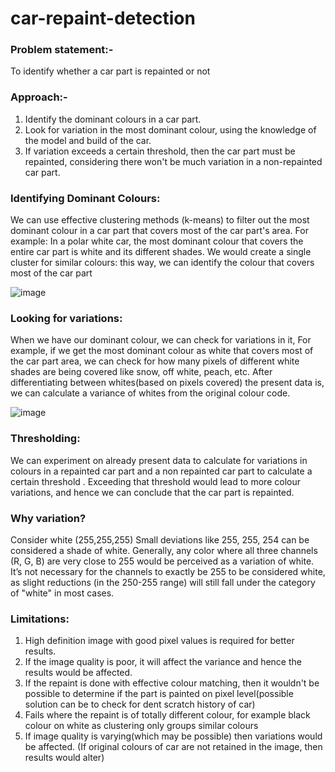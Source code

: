 # car-repaint-detection

### Problem statement:-
To identify whether a car part is repainted or not

### Approach:-
1. Identify the dominant colours in a car part.
2. Look for variation in the most dominant colour, using the knowledge of the model and build of the car.
3. If variation exceeds a certain threshold, then the car part must be repainted, considering there won't be much variation in a non-repainted car part.

### Identifying Dominant Colours:
We can use effective clustering methods (k-means) to filter out the most dominant colour in a car part that covers most of the car part's area. For example: In a polar white car, the most dominant colour that covers the entire car part is white and its different shades.
We would create a single cluster for similar colours: this way, we can identify the colour that covers most of the car part

![image](https://github.com/user-attachments/assets/d4fd5440-cb2c-474d-9b0c-3ad87dbba9cf)

### Looking for variations:
When we have our dominant colour, we can check for variations in it, 
For example, if we get the most dominant colour as white that covers most of the car part area, we can check for how many pixels of different white shades are being covered like snow, off white, peach, etc.
After differentiating between whites(based on pixels covered) the present data is, we can calculate a variance of whites from the original colour code. 

![image](https://github.com/user-attachments/assets/14908420-b39a-4476-acd8-57b7c722423c)

### Thresholding:
We can experiment on already present data to calculate for variations in colours in a repainted car part and a non repainted car part to calculate a certain threshold . 
Exceeding that threshold would lead to more colour variations, and hence we can conclude that the car part is repainted.

### Why variation?
Consider white (255,255,255)
Small deviations like 255, 255, 254 can be considered a shade of white. Generally, any color where all three channels (R, G, B) are very close to 255 would be perceived as a variation of white. It’s not necessary for the channels to exactly be 255 to be considered white, as slight reductions (in the 250-255 range) will still fall under the category of "white" in most cases.

### Limitations:  
1. High definition image with good pixel values is required for better results.
2. If the image quality is poor, it will affect the variance and hence the results would be affected.
3. If the repaint is done with effective colour matching, then it wouldn't be possible to determine if the part is painted on pixel level(possible solution can be to check for dent scratch history of car) 
4. Fails where the repaint is of totally different colour, for example black colour on white as clustering only groups similar colours
5. If image quality is varying(which may be possible) then variations would be affected. (If original colours of car are not retained in the image, then results would alter)
